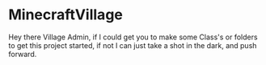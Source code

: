 # MinecraftVillage

Hey there Village Admin, if I could get you to make some Class's or folders to get this project started, if not I can just take a shot in the dark, and push forward.
